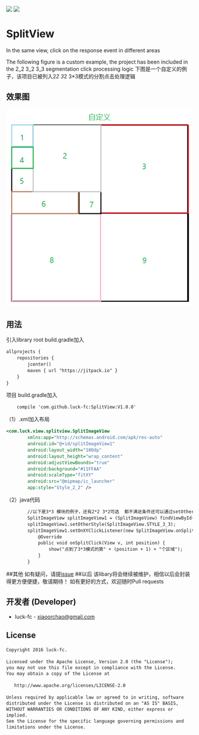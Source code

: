 [![](https://jitpack.io/v/luck-fc/SplitView.svg)](https://jitpack.io/#luck-fc/SplitView)
<a href="http://www.methodscount.com/?lib=com.github.luck-fc%3ASplitView%3AV1.0.0"><img src="https://img.shields.io/badge/Methods and size-core: 54 | deps: 16651 | 20 KB-e91e63.svg"/></a>
# SplitView
In the same view, click on the response event in different areas

The following figure is a custom example, the project has been included in the 2_2 3_2 3_3  segmentation click processing logic
下图是一个自定义的例子，该项目已被列入2*2 3*2 3*3模式的分割点击处理逻辑
## 效果图
<img src="https://github.com/luck-fc/SplitView/blob/master/screenshot/style_other.png"/> 

## 用法
引入library 
root build.gradle加入
```xml
allprojects {
    repositories {
        jcenter()
        maven { url "https://jitpack.io" }
    }
}
```
项目 build.gradle加入
```xml
    compile 'com.github.luck-fc:SplitView:V1.0.0'
```
（1）.xml加入布局
```xml
<com.luck.view.splitview.SplitImageView
        xmlns:app="http://schemas.android.com/apk/res-auto"
        android:id="@+id/splitImageView1"
        android:layout_width="100dp"
        android:layout_height="wrap_content"
        android:adjustViewBounds="true"
        android:background="#11FFAA"
        android:scaleType="fitXY"
        android:src="@mipmap/ic_launcher"
        app:style="Style_2_2" />
```
（2）java代码

```xml
        //以下是3*3 模块的例子，还有2*2 3*2可选  都不满足条件还可以通过setOtherStyle()方法自定义
        SplitImageView splitImageView1 = (SplitImageView) findViewById(R.id.splitImageView1);
        splitImageView1.setOtherStyle(SplitImageView.STYLE_3_3);
        splitImageView1.setOnXYClickListener(new SplitImageView.onSplitClickListener() {
            @Override
            public void onSplitClick(View v, int position) {
                show("点到了3*3模式的第" + (position + 1) + "个区域");
            }
        }    
```
##其他
 如有疑问，请提[issue](https://github.com/luck-fc/SplitView/issues)
##以后
    该libary将会继续被维护，相信以后会封装得更方便便捷，敬请期待！
    如有更好的方式，欢迎随时Pull requests
    
开发者 (Developer)
----------------

* luck-fc - <xiaoorchao@gmail.com>

## License

    Copyright 2016 luck-fc.

    Licensed under the Apache License, Version 2.0 (the "License");
    you may not use this file except in compliance with the License.
    You may obtain a copy of the License at

       http://www.apache.org/licenses/LICENSE-2.0

    Unless required by applicable law or agreed to in writing, software
    distributed under the License is distributed on an "AS IS" BASIS,
    WITHOUT WARRANTIES OR CONDITIONS OF ANY KIND, either express or implied.
    See the License for the specific language governing permissions and
    limitations under the License.
